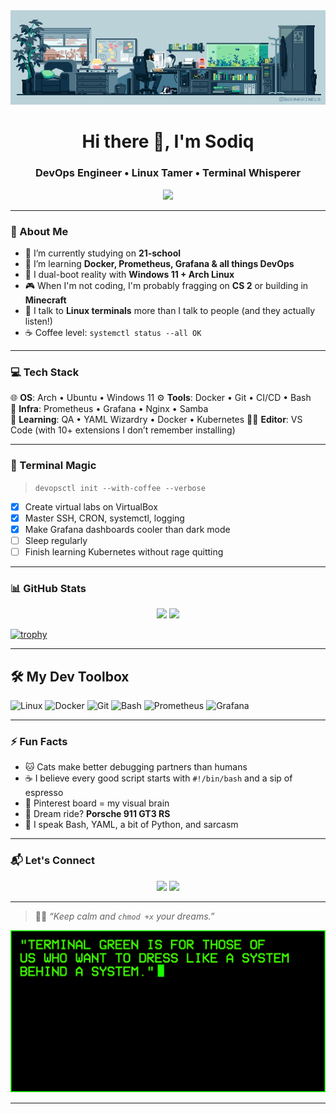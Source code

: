 <div align="center">
    <img src="./6.gif" alt="Animated GIF" style="height: auto; width: auto;" />
</div>
<h1 align="center">Hi there 👋, I'm Sodiq</h1>
<h3 align="center">DevOps Engineer • Linux Tamer • Terminal Whisperer</h3>

<div align="center">
  <img src="https://readme-typing-svg.herokuapp.com?font=Fira+Code&size=24&duration=3000&pause=1000&color=800080&center=true&vCenter=true&width=435&lines=Sudo+life+on+repeat...;I+do+DevOps+and+chill;Cats+%2B+Coffee+%3D+Code+Zen;Ping+me+if+uptime+is+down!" />
</div>

---

### 🤖 About Me
- 🔭 I’m currently studying on **21-school**
- 🌱 I’m learning **Docker, Prometheus, Grafana & all things DevOps**
- 🔄 I dual-boot reality with **Windows 11 + Arch Linux**
- 🎮 When I'm not coding, I'm probably fragging on **CS 2** or building in **Minecraft**
- 🐧 I talk to **Linux terminals** more than I talk to people (and they actually listen!)
- ☕ Coffee level: `systemctl status --all OK`

---

### 💻 Tech Stack

🌐 **OS**: Arch • Ubuntu • Windows 11 
⚙️ **Tools**: Docker • Git • CI/CD • Bash  
🔧 **Infra**: Prometheus • Grafana • Nginx • Samba  
🧠 **Learning**: QA • YAML Wizardry • Docker • Kubernetes
🐱‍💻 **Editor**: VS Code (with 10+ extensions I don’t remember installing)

---

### 🧙 Terminal Magic

> `devopsctl init --with-coffee --verbose`

- [x] Create virtual labs on VirtualBox  
- [x] Master SSH, CRON, systemctl, logging  
- [x] Make Grafana dashboards cooler than dark mode  
- [ ] Sleep regularly  
- [ ] Finish learning Kubernetes without rage quitting

---

### 📊 GitHub Stats

<p align="center">
  <img src="https://github-readme-stats.vercel.app/api?username=sodops&show_icons=true&theme=tokyonight" />
  <img src="https://github-readme-stats.vercel.app/api/top-langs/?username=sodops&layout=compact&theme=tokyonight" />
</p>

[![trophy](https://github-profile-trophy.vercel.app/?username=KarimjonovSodiq)](https://github.com/ryo-ma/github-profile-trophy)

---

## 🛠️ My Dev Toolbox

![Linux](https://img.shields.io/badge/Linux-000?style=for-the-badge&logo=linux&logoColor=white)
![Docker](https://img.shields.io/badge/Docker-2496ED?style=for-the-badge&logo=docker&logoColor=white)
![Git](https://img.shields.io/badge/Git-F05032?style=for-the-badge&logo=git&logoColor=white)
![Bash](https://img.shields.io/badge/Bash-121011?style=for-the-badge&logo=gnubash&logoColor=white)
![Prometheus](https://img.shields.io/badge/Prometheus-E6522C?style=for-the-badge&logo=prometheus&logoColor=white)
![Grafana](https://img.shields.io/badge/Grafana-F46800?style=for-the-badge&logo=grafana&logoColor=white)

---
### ⚡ Fun Facts

- 🐱 Cats make better debugging partners than humans  
- ☕ I believe every good script starts with `#!/bin/bash` and a sip of espresso  
- 📸 Pinterest board = my visual brain  
- 🚗 Dream ride? **Porsche 911 GT3 RS**  
- 💬 I speak Bash, YAML, a bit of Python, and sarcasm

---
### 📬 Let's Connect

<p align="center">
  <a href="https://t.me/sodops"><img src="https://img.shields.io/badge/Telegram-Sodops-blue?style=for-the-badge&logo=telegram" /></a>
  <a href="https://github.com/sodops"><img src="https://img.shields.io/badge/GitHub-sodops-black?style=for-the-badge&logo=github" /></a>
</p>

---

> 🧘‍♂️ _“Keep calm and `chmod +x` your dreams.”_


<div align="center">
    <img src="./4.gif" alt="Animated GIF" style="height: auto; width: auto;" />
</div>

---
